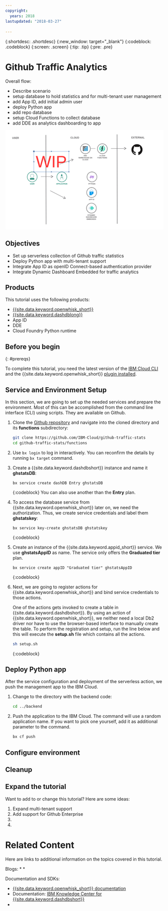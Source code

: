 ```yaml
---
copyright:
  years: 2018
lastupdated: "2018-03-27"

---
```


{:shortdesc: .shortdesc}
{:new_window: target="_blank"}
{:codeblock: .codeblock}
{:screen: .screen}
{:tip: .tip}
{:pre: .pre}

# Github Traffic Analytics

Overall flow:
- Describe scenario
- setup database to hold statistics and for multi-tenant user management
- add App ID, add initial admin user
- deploy Python app
- add repo database
- setup Cloud Functions to collect database
- add DDE as analytics dashboarding to app

![](images/solution24-github-traffic-analytics/Architecture.png)

## Objectives

* Set up serverless collection of Github traffic statistics
* Deploy Python app with multi-tenant support
* Integrate App ID as openID Connect-based authentication provider
* Integrate Dynamic Dashboard Embedded for traffic analytics

## Products

This tutorial uses the following products:
   * [{{site.data.keyword.openwhisk_short}}](https://console.bluemix.net/openwhisk/)
   * [{{site.data.keyword.dashdblong}} ](https://console.bluemix.net/catalog/services/db2-warehouse)
   * App ID
   * DDE
   * Cloud Foundry Python runtime

## Before you begin
{: #prereqs}

To complete this tutorial, you need the latest version of the [IBM Cloud CLI](https://console.bluemix.net/docs/cli/index.html#overview) and the {{site.data.keyword.openwhisk_short}} [plugin installed](https://console.bluemix.net/docs/cli/reference/bluemix_cli/extend_cli.html#plug-ins).


## Service and Environment Setup
In this section, we are going to set up the needed services and prepare the environment. Most of this can be accomplished from the command line interface (CLI) using scripts. They are available on Github.

1. Clone the [Github repository](https://github.com/IBM-Cloud/github-traffic-stats) and navigate into the cloned directory and its **functions** subdirectory:

   ```bash
   git clone https://github.com/IBM-Cloud/github-traffic-stats
   cd github-traffic-stats/functions
   ```

2. Use `bx login` to log in interactively. You can reconfirm the details by running `bx target` command.

3. Create a {{site.data.keyword.dashdbshort}} instance and name it **ghstatsDB**:

   ```
   bx service create dashDB Entry ghstatsDB
   ```
   {:codeblock}
   You can also use another than the **Entry** plan.

4. To access the database service from {{site.data.keyword.openwhisk_short}} later on, we need the authorization. Thus, we create service credentials and label them **ghstatskey**:   
   ```
   bx service key-create ghstatsDB ghstatskey
   ```
   {:codeblock}

5. Create an instance of the {{site.data.keyword.appid_short}} service. We use **ghstatsAppID** as name. The service only offers the **Graduated tier** plan.
   ```
   bx service create appID "Graduated tier" ghstatsAppID
   ```
   {:codeblock}

6. Next, we are going to register actions for {{site.data.keyword.openwhisk_short}} and bind service credentials to those actions.

   One of the actions gets invoked to create a table in {{site.data.keyword.dashdbshort}}. By using an action of {{site.data.keyword.openwhisk_short}}, we neither need a local Db2 driver nor have to use the browser-based interface to manually create the table. To perform the registration and setup, run the line below and this will execute the **setup.sh** file which contains all the actions.

   ```bash
   sh setup.sh
   ```
   {:codeblock}   

## Deploy Python app
After the service configuration and deployment of the serverless action, we push the management app to the IBM Cloud.

1. Change to the directory with the backend code:
   ```bash
   cd ../backend
   ```
2. Push the application to the IBM Cloud. The command will use a random application name. If you want to pick one yourself, add it as additional parameter to the command.
   ```bash
   bx cf push
   ```


## Configure environment


## Cleanup

## Expand the tutorial
Want to add to or change this tutorial? Here are some ideas:
1. Expand multi-tenant support
2. Add support for Github Enterprise
3.
4.

# Related Content
Here are links to additional information on the topics covered in this tutorial.

Blogs:
*
*

Documentation and SDKs:
* [{{site.data.keyword.openwhisk_short}} documentation](https://console.bluemix.net/docs/openwhisk/openwhisk_about.html#about-cloud-functions)
* Documentation: [IBM Knowledge Center for {{site.data.keyword.dashdbshort}}](https://www.ibm.com/support/knowledgecenter/en/SS6NHC/com.ibm.swg.im.dashdb.kc.doc/welcome.html)
*
